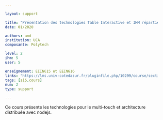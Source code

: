 ```yaml
---

layout: support

title: "Présentation des technologies Table Interactive et IHM réparties"
date: 01/2020

authors: amd
institution: UCA
composante: Polytech 

level: 2
ihm: 5
user: 5

enseignement: EIIN615 et EEIN616
links: "https://lms.univ-cotedazur.fr/pluginfile.php/10299/course/section/32961/Cours%20Interfaces%20Tactiles%20et%20R%C3%A9parties.pdf"
tags: [si5,cours]
num: 2
type: support

---
```


Ce cours présente les technologies pour le multi-touch et architecture distribuée avec nodejs. 
